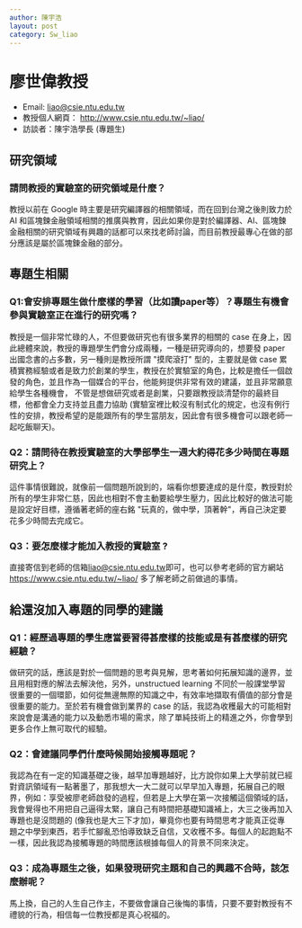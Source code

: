 ```yaml
---
author: 陳宇浩
layout: post
category: Sw_liao
---
```


# 廖世偉教授
- Email: liao@csie.ntu.edu.tw
- 教授個人網頁： <http://www.csie.ntu.edu.tw/~liao/>
- 訪談者：陳宇浩學長 (專題生)

## 研究領域
### 請問教授的實驗室的研究領域是什麼？
教授以前在 Google 時主要是研究編譯器的相關領域，而在回到台灣之後則致力於 AI 和區塊鍊金融領域相關的推廣與教育，因此如果你是對於編譯器、AI、區塊鍊金融相關的研究領域有興趣的話都可以來找老師討論，而目前教授最專心在做的部分應該是屬於區塊鍊金融的部分。
## 專題生相關
### Q1:會安排專題生做什麼樣的學習（比如讀paper等）？專題生有機會參與實驗室正在進行的研究嗎？
教授是一個非常忙碌的人，不但要做研究也有很多業界的相關的 case 在身上，因此總體來說，教授的專題學生們會分成兩種，一種是研究導向的，想要發 paper 出國念書的占多數，另一種則是教授所謂 "摸爬滾打" 型的，主要就是做 case 累積實務經驗或者是致力於創業的學生，教授在於實驗室的角色，比較是擔任一個啟發的角色，並且作為一個媒合的平台，他能夠提供非常有效的建議，並且非常願意給學生各種機會， 不管是想做研究或者是創業，只要跟教授談清楚你的最終目標，他都會全力支持並且盡力協助 (實驗室裡比較沒有制式化的規定，也沒有例行性的安排，教授希望的是能跟所有的學生當朋友，因此會有很多機會可以跟老師一起吃飯聊天)。
### Q2：請問待在教授實驗室的大學部學生一週大約得花多少時間在專題研究上？
這件事情很難說，就像前一個問題所說到的，端看你想要達成的是什麼，教授對於所有的學生非常仁慈，因此也相對不會主動要給學生壓力，因此比較好的做法可能是設定好目標，遵循著老師的座右銘 "玩真的，做中學，頂著幹"，再自己決定要花多少時間去完成它。
### Q3：要怎麼樣才能加入教授的實驗室 ?
直接寄信到老師的信箱<liao@csie.ntu.edu.tw>即可，也可以參考老師的官方網站 <https://www.csie.ntu.edu.tw/~liao/> 多了解老師之前做過的事情。
## 給還沒加入專題的同學的建議
### Q1：經歷過專題的學生應當要習得甚麼樣的技能或是有甚麼樣的研究經驗？
做研究的話，應該是對於一個問題的思考與見解，思考著如何拓展知識的邊界，並且用相對應的解法去解決他，另外，unstructued learning 不同於一般課堂學習很重要的一個環節，如何從無邊無際的知識之中，有效率地擷取有價值的部分會是很重要的能力。至於若有機會做到業界的 case 的話，我認為收穫最大的可能相對來說會是溝通的能力以及動悉市場的需求，除了單純技術上的精進之外，你會學到更多合作上無可取代的經驗。
### Q2：會建議同學們什麼時候開始接觸專題呢？
我認為在有一定的知識基礎之後，越早加專題越好，比方說你如果上大學前就已經對資訊領域有一點著墨了，那我想大一大二就可以早早加入專題，拓展自己的眼界，例如：享受被廖老師啟發的過程，但若是上大學在第一次接觸這個領域的話，我會覺得也不用把自己逼得太緊，讓自己有時間把基礎知識補上，大三之後再加入專題也是沒問題的 (像我也是大三下才加)，畢竟你也要有時間思考才能真正從專題之中學到東西，若手忙腳亂恐怕導致缺乏自信，又收穫不多。每個人的起跑點不一樣，因此我認為接觸專題的時間應該根據每個人的背景不同來決定。
### Q3：成為專題生之後，如果發現研究主題和自己的興趣不合時，該怎麼辦呢？
馬上換，自己的人生自己作主，不要做會讓自己後悔的事情，只要不要對教授有不禮貌的行為，相信每一位教授都是真心祝福的。